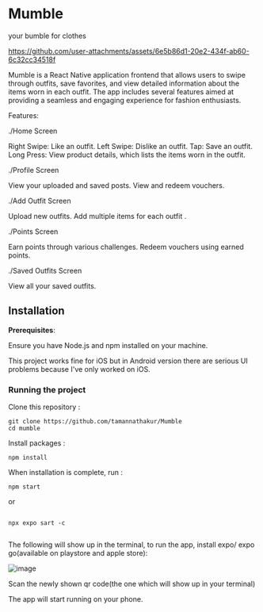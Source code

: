 # Mumble
your bumble for clothes

https://github.com/user-attachments/assets/6e5b86d1-20e2-434f-ab60-6c32cc34518f

Mumble is a React Native application frontend that allows users to swipe through outfits, save favorites, and view detailed information about the items worn in each outfit. The app includes several features aimed at providing a seamless and engaging experience for fashion enthusiasts.

Features:

./Home Screen

Right Swipe: Like an outfit.
Left Swipe: Dislike an outfit.
Tap: Save an outfit.
Long Press: View product details, which lists the items worn in the outfit.

./Profile Screen

View your uploaded and saved posts.
View and redeem vouchers.

./Add Outfit Screen

Upload new outfits.
Add multiple items for each outfit .

./Points Screen

Earn points through various challenges.
Redeem vouchers using earned points.

./Saved Outfits Screen

View all your saved outfits.

## Installation

**Prerequisites**:

Ensure you have Node.js and npm installed on your machine.

This project works fine for iOS but in Android version there are serious UI problems because I've only worked on iOS.


### Running the project

Clone this repository :

```
git clone https://github.com/tamannathakur/Mumble
cd mumble
```

Install packages :

```
npm install
```

When installation is complete, run :

```
npm start 

```
or 

```

npx expo sart -c 


```
The following will show up in the terminal, to run the app, install expo/ expo go(available on playstore and apple store):

![image](https://github.com/user-attachments/assets/cfac0a52-ca92-4e2c-92f2-b28c968ac251)

Scan the newly shown qr code(the one which will show up in your terminal)

The app will start running on your phone.
